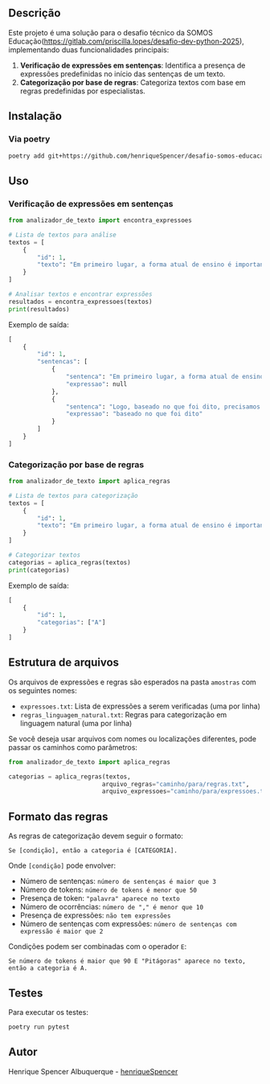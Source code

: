 ## Descrição

Este projeto é uma solução para o desafio técnico da SOMOS Educação(https://gitlab.com/priscilla.lopes/desafio-dev-python-2025), implementando duas funcionalidades principais:

1. **Verificação de expressões em sentenças**: Identifica a presença de expressões predefinidas no início das sentenças de um texto.
2. **Categorização por base de regras**: Categoriza textos com base em regras predefinidas por especialistas.

## Instalação

### Via poetry

```bash
poetry add git+https://github.com/henriqueSpencer/desafio-somos-educacao.git
```

## Uso

### Verificação de expressões em sentenças

```python
from analizador_de_texto import encontra_expressoes

# Lista de textos para análise
textos = [
    {
        "id": 1,
        "texto": "Em primeiro lugar, a forma atual de ensino é importante. Logo, baseado no que foi dito, precisamos analisar melhor."
    }
]

# Analisar textos e encontrar expressões
resultados = encontra_expressoes(textos)
print(resultados)
```

Exemplo de saída:

```python
[
    {
        "id": 1,
        "sentencas": [
            {
                "sentenca": "Em primeiro lugar, a forma atual de ensino é importante.",
                "expressao": null
            },
            {
                "sentenca": "Logo, baseado no que foi dito, precisamos analisar melhor.",
                "expressao": "baseado no que foi dito"
            }
        ]
    }
]
```

### Categorização por base de regras

```python
from analizador_de_texto import aplica_regras

# Lista de textos para categorização
textos = [
    {
        "id": 1,
        "texto": "Em primeiro lugar, a forma atual de ensino é importante. Logo, baseado no que foi dito, precisamos analisar melhor. Pitágoras acreditava na importância da educação."
    }
]

# Categorizar textos
categorias = aplica_regras(textos)
print(categorias)
```

Exemplo de saída:

```python
[
    {
        "id": 1,
        "categorias": ["A"]
    }
]
```

## Estrutura de arquivos

Os arquivos de expressões e regras são esperados na pasta `amostras` com os seguintes nomes:

- `expressoes.txt`: Lista de expressões a serem verificadas (uma por linha)
- `regras_linguagem_natural.txt`: Regras para categorização em linguagem natural (uma por linha)

Se você deseja usar arquivos com nomes ou localizações diferentes, pode passar os caminhos como parâmetros:

```python
from analizador_de_texto import aplica_regras

categorias = aplica_regras(textos, 
                          arquivo_regras="caminho/para/regras.txt", 
                          arquivo_expressoes="caminho/para/expressoes.txt")
```

## Formato das regras

As regras de categorização devem seguir o formato:

```
Se [condição], então a categoria é [CATEGORIA].
```

Onde `[condição]` pode envolver:

- Número de sentenças: `número de sentenças é maior que 3`
- Número de tokens: `número de tokens é menor que 50`
- Presença de token: `"palavra" aparece no texto`
- Número de ocorrências: `número de "," é menor que 10`
- Presença de expressões: `não tem expressões`
- Número de sentenças com expressões: `número de sentenças com expressão é maior que 2`

Condições podem ser combinadas com o operador `E`:

```
Se número de tokens é maior que 90 E "Pitágoras" aparece no texto, então a categoria é A.
```

## Testes

Para executar os testes:

```bash
poetry run pytest
```

## Autor

Henrique Spencer Albuquerque - [henriqueSpencer](https://github.com/henriqueSpencer)